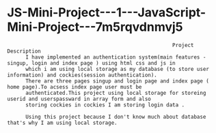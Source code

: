# JS-Mini-Project---1---JavaScript-Mini-Project---7m5rqvdnmvj5


                                                          Project Description
          I have implemented an authentication system(main features - singup, login and index page ) using html css and js in
          which i am using local storage as my database (to store user information) and cockies(session authentication). 
          There are three pages singup and login page and index page ( home page).To acsess index page user must be 
          authenticated.This project using local storage for storeing userid and userspassward in array form and also
          storing cockies in cockies I am storing login data .
          
          Using this project because I don't know much about database that's why I am using local storage.
          
          
